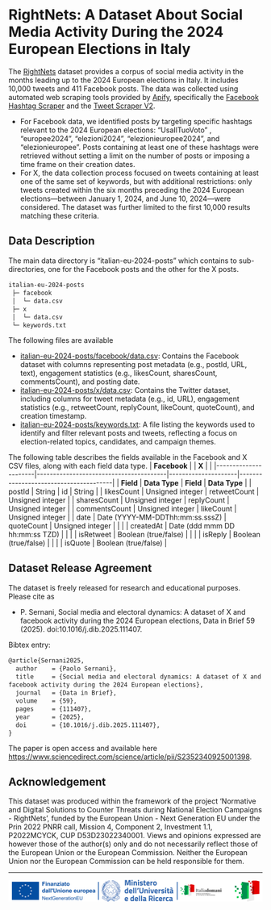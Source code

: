 # RightNets: A Dataset About Social Media Activity During the 2024 European Elections in Italy

The [RightNets](https://rightnets.unimc.it/) dataset provides a corpus of social media activity in the months leading up to the 2024 European elections in Italy. It includes 10,000 tweets and 411 Facebook posts. The data was collected using automated web scraping tools provided by [Apify](https://apify.com/), specifically the [Facebook Hashtag Scraper](https://apify.com/apify/facebook-hashtag-scraper)  and the [Tweet Scraper V2](https://apify.com/apidojo/tweet-scraper).
- For Facebook data, we identified posts by targeting specific hashtags relevant to the 2024 European elections: “UsaIlTuoVoto” , “europee2024”, “elezioni2024”, “elezionieuropee2024”, and “elezionieuropee”. Posts containing at least one of these hashtags were retrieved without setting a limit on the number of posts or imposing a time frame on their creation dates.
- For X, the data collection process focused on tweets containing at least one of the same set of keywords, but with additional restrictions: only tweets created within the six months preceding the 2024 European elections—between January 1, 2024, and June 10, 2024—were considered. The dataset was further limited to the first 10,000 results matching these criteria.

## Data Description

The main data directory is “italian-eu-2024-posts” which contains to sub-directories, one for the Facebook posts and the other for the X posts. 

	italian-eu-2024-posts
	 ├─ facebook
	 │  └─ data.csv
	 ├─ x
	 │  └─ data.csv
	 └─ keywords.txt
		  
The following files are available
- [italian-eu-2024-posts/facebook/data.csv](italian-eu-2024-posts/facebook/data.csv): Contains the Facebook dataset with columns representing post metadata (e.g., postId, URL, text), engagement statistics (e.g., likesCount, sharesCount, commentsCount), and posting date.
- [italian-eu-2024-posts/x/data.csv](italian-eu-2024-posts/x/data.csv): Contains the Twitter dataset, including columns for tweet metadata (e.g., id, URL), engagement statistics (e.g., retweetCount, replyCount, likeCount, quoteCount), and creation timestamp.
- [italian-eu-2024-posts/keywords.txt](italian-eu-2024-posts/keywords.txt): A file listing the keywords used to identify and filter relevant posts and tweets, reflecting a focus on election-related topics, candidates, and campaign themes.

The following table describes the fields available in the Facebook and X CSV files, along with each field data type.
| **Facebook**         |                                        | **X**               |                                       |
|----------------------|----------------------------------------|---------------------|---------------------------------------|
| **Field**            | **Data Type**                          | **Field**           | **Data Type**                         |
|     postId           |     String                             |     id              |     String                            |
|     likesCount       |     Unsigned integer                   |     retweetCount    |     Unsigned integer                  |
|     sharesCount      |     Unsigned integer                   |     replyCount      |     Unsigned integer                  |
|     commentsCount    |     Unsigned integer                   |     likeCount       |     Unsigned integer                  |
|     date             |     Date (YYYY-MM-DDThh:mm:ss.sssZ)    |     quoteCount      |     Unsigned integer                  |
|                      |                                        |     createdAt       |     Date (ddd mmm DD hh:mm:ss TZD)    |
|                      |                                        |     isRetweet       |     Boolean (true/false)              |
|                      |                                        |     isReply         |     Boolean (true/false)              |
|                      |                                        |     isQuote         |     Boolean (true/false)              |


## Dataset Release Agreement

The dataset is freely released for research and educational purposes. Please cite as
- P. Sernani, Social media and electoral dynamics: A dataset of X and facebook activity during the 2024 European elections, Data in Brief 59 (2025). doi:10.1016/j.dib.2025.111407.
	 
Bibtex entry:

	@article{Sernani2025,
	  author	= {Paolo Sernani},
	  title		= {Social media and electoral dynamics: A dataset of X and facebook activity during the 2024 European elections},
	  journal	= {Data in Brief},
	  volume	= {59},
	  pages		= {111407},
	  year		= {2025},
	  doi		= {10.1016/j.dib.2025.111407},
	}

The paper is open access and available here <https://www.sciencedirect.com/science/article/pii/S2352340925001398>.

## Acknowledgement

This dataset was produced within the framework of the project ‘Normative and Digital Solutions to Counter Threats during National Election Campaigns - RightNets’, funded by the European Union - Next Generation EU under the Prin 2022 PNRR call, Mission 4, Component 2, Investment 1.1, P2022MCYCK, CUP D53D23022340001. Views and opinions expressed are however those of the author(s) only and do not necessarily reflect those of the European Union or the European Commission. Neither the European Union nor the European Commission can be held responsible for them.

---

<p align="center">
	<img src="images/signature.png" alt="PRIN logos">
</p>